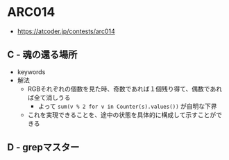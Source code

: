 # ARC014
* https://atcoder.jp/contests/arc014


## C - 魂の還る場所
* keywords
* 解法
  - RGBそれぞれの個数を見た時、奇数であれば１個残り得て、偶数であれば全て消しうる
    - よって `sum(v % 2 for v in Counter(s).values())` が自明な下界
  - これを実現できることを、途中の状態を具体的に構成して示すことができる


## D - grepマスター
